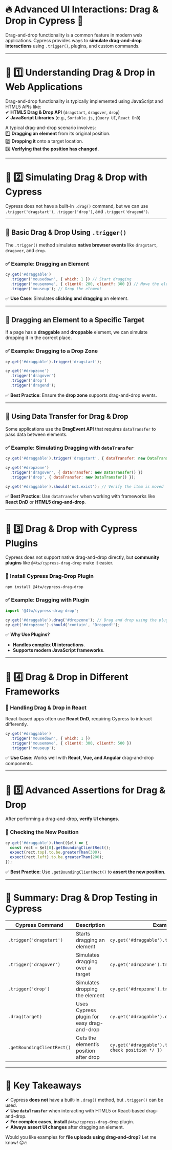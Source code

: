 # **🔥 Advanced UI Interactions: Drag & Drop in Cypress 🚀**  

Drag-and-drop functionality is a common feature in modern web applications. Cypress provides ways to **simulate drag-and-drop interactions** using `.trigger()`, plugins, and custom commands.

---

# **📌 1️⃣ Understanding Drag & Drop in Web Applications**
Drag-and-drop functionality is typically implemented using JavaScript and HTML5 APIs like:  
✔ **HTML5 Drag & Drop API** (`dragstart`, `dragover`, `drop`)  
✔ **JavaScript Libraries** (e.g., `Sortable.js`, `jQuery UI`, `React DnD`)  

A typical drag-and-drop scenario involves:  
1️⃣ **Dragging an element** from its original position.  
2️⃣ **Dropping it** onto a target location.  
3️⃣ **Verifying that the position has changed**.  

---

# **📌 2️⃣ Simulating Drag & Drop with Cypress**
Cypress does not have a built-in `.drag()` command, but we can use `.trigger('dragstart')`, `.trigger('drop')`, and `.trigger('dragend')`.

---

## **🔹 Basic Drag & Drop Using `.trigger()`**
The `.trigger()` method simulates **native browser events** like `dragstart`, `dragover`, and `drop`.

### **✅ Example: Dragging an Element**
```javascript
cy.get('#draggable')
  .trigger('mousedown', { which: 1 }) // Start dragging
  .trigger('mousemove', { clientX: 200, clientY: 300 }) // Move the element
  .trigger('mouseup'); // Drop the element
```
✅ **Use Case**: Simulates **clicking and dragging** an element.

---

## **🔹 Dragging an Element to a Specific Target**
If a page has a **draggable** and **droppable** element, we can simulate dropping it in the correct place.

### **✅ Example: Dragging to a Drop Zone**
```javascript
cy.get('#draggable').trigger('dragstart');

cy.get('#dropzone')
  .trigger('dragover')
  .trigger('drop')
  .trigger('dragend');
```
✅ **Best Practice**: Ensure the **drop zone** supports drag-and-drop events.

---

## **🔹 Using Data Transfer for Drag & Drop**
Some applications use the **DragEvent API** that requires `dataTransfer` to pass data between elements.

### **✅ Example: Simulating Dragging with `dataTransfer`**
```javascript
cy.get('#draggable').trigger('dragstart', { dataTransfer: new DataTransfer() });

cy.get('#dropzone')
  .trigger('dragover', { dataTransfer: new DataTransfer() })
  .trigger('drop', { dataTransfer: new DataTransfer() });

cy.get('#draggable').should('not.exist'); // Verify the item is moved
```
✅ **Best Practice**: Use `dataTransfer` when working with frameworks like **React DnD** or **HTML5 drag-and-drop**.

---

# **📌 3️⃣ Drag & Drop with Cypress Plugins**
Cypress does not support native drag-and-drop directly, but **community plugins** like `@4tw/cypress-drag-drop` make it easier.

### **🔹 Install Cypress Drag-Drop Plugin**
```sh
npm install @4tw/cypress-drag-drop
```

### **✅ Example: Dragging with Plugin**
```javascript
import '@4tw/cypress-drag-drop';

cy.get('#draggable').drag('#dropzone'); // Drag and drop using the plugin
cy.get('#dropzone').should('contain', 'Dropped!');
```
✅ **Why Use Plugins?**  
- **Handles complex UI interactions**.  
- **Supports modern JavaScript frameworks**.  

---

# **📌 4️⃣ Drag & Drop in Different Frameworks**
### **🔹 Handling Drag & Drop in React**
React-based apps often use **React DnD**, requiring Cypress to interact differently.

```javascript
cy.get('#draggable')
  .trigger('mousedown', { which: 1 })
  .trigger('mousemove', { clientX: 300, clientY: 500 })
  .trigger('mouseup');
```
✅ **Use Case**: Works well with **React, Vue, and Angular** drag-and-drop components.

---

# **📌 5️⃣ Advanced Assertions for Drag & Drop**
After performing a drag-and-drop, **verify UI changes**.

### **🔹 Checking the New Position**
```javascript
cy.get('#draggable').then(($el) => {
  const rect = $el[0].getBoundingClientRect();
  expect(rect.top).to.be.greaterThan(300);
  expect(rect.left).to.be.greaterThan(200);
});
```
✅ **Best Practice**: Use `.getBoundingClientRect()` to **assert the new position**.

---

# **📌 Summary: Drag & Drop Testing in Cypress**
| Cypress Command | Description | Example |
|----------------|-------------|---------|
| `.trigger('dragstart')` | Starts dragging an element | `cy.get('#draggable').trigger('dragstart')` |
| `.trigger('dragover')` | Simulates dragging over a target | `cy.get('#dropzone').trigger('dragover')` |
| `.trigger('drop')` | Simulates dropping the element | `cy.get('#dropzone').trigger('drop')` |
| `.drag(target)` | Uses Cypress plugin for easy drag-and-drop | `cy.get('#draggable').drag('#dropzone')` |
| `.getBoundingClientRect()` | Gets the element’s position after drop | `cy.get('#draggable').then(($el) => { /* check position */ })` |

---

# **🚀 Key Takeaways**
✔ Cypress **does not** have a built-in `.drag()` method, but `.trigger()` can be used.  
✔ **Use `dataTransfer`** when interacting with HTML5 or React-based drag-and-drop.  
✔ **For complex cases, install** `@4tw/cypress-drag-drop` plugin.  
✔ **Always assert UI changes** after dragging an element.  

Would you like examples for **file uploads using drag-and-drop**? Let me know! 😊🔥